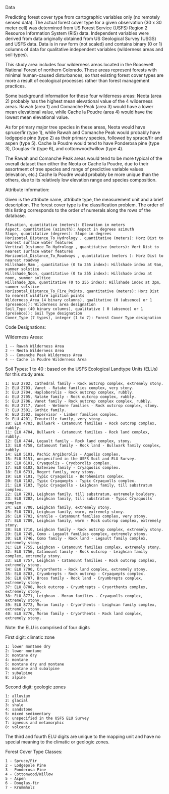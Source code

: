 Data

Predicting forest cover type from cartographic variables only
(no remotely sensed data). The actual forest cover type for
a given observation (30 x 30 meter cell) was determined from
US Forest Service (USFS) Region 2 Resource Information System
(RIS) data. Independent variables were derived from data
originally obtained from US Geological Survey (USGS) and
USFS data. Data is in raw form (not scaled) and contains
binary (0 or 1) columns of data for qualitative independent
variables (wilderness areas and soil types).

This study area includes four wilderness areas located in the
Roosevelt National Forest of northern Colorado. These areas
represent forests with minimal human-caused disturbances,
so that existing forest cover types are more a result of
ecological processes rather than forest management practices.

Some background information for these four wilderness areas:
Neota (area 2) probably has the highest mean elevational value of
the 4 wilderness areas. Rawah (area 1) and Comanche Peak (area 3)
would have a lower mean elevational value, while Cache la Poudre
(area 4) would have the lowest mean elevational value.

As for primary major tree species in these areas, Neota would have
spruce/fir (type 1), while Rawah and Comanche Peak would probably
have lodgepole pine (type 2) as their primary species, followed by
spruce/fir and aspen (type 5). Cache la Poudre would tend to have
Ponderosa pine (type 3), Douglas-fir (type 6), and
cottonwood/willow (type 4).

The Rawah and Comanche Peak areas would tend to be more typical of
the overall dataset than either the Neota or Cache la Poudre, due
to their assortment of tree species and range of predictive
variable values (elevation, etc.) Cache la Poudre would probably
be more unique than the others, due to its relatively low
elevation range and species composition.

Attribute information:

Given is the attribute name, attribute type, the measurement unit and
a brief description. The forest cover type is the classification
problem. The order of this listing corresponds to the order of
numerals along the rows of the database.

    Elevation, quantitative (meters): Elevation in meters
    Aspect, quantitative (azimuth): Aspect in degrees azimuth
    Slope, quantitative (degrees): Slope in degrees
    Horizontal_Distance_To_Hydrology , quantitative (meters): Horz Dist to nearest surface water features
    Vertical_Distance_To_Hydrology , quantitative (meters): Vert Dist to nearest surface water features
    Horizontal_Distance_To_Roadways , quantitative (meters ): Horz Dist to nearest roadway
    Hillshade_9am , quantitative (0 to 255 index): Hillshade index at 9am, summer solstice
    Hillshade_Noon, quantitative (0 to 255 index): Hillshade index at noon, summer soltice
    Hillshade_3pm, quantitative (0 to 255 index): Hillshade index at 3pm, summer solstice
    Horizontal_Distance_To_Fire_Points, quantitative (meters): Horz Dist to nearest wildfire ignition points
    Wilderness_Area (4 binary columns), qualitative (0 (absence) or 1 (presence)): Wilderness area designation
    Soil_Type (40 binary columns), qualitative ( 0 (absence) or 1 (presence)): Soil Type designation
    Cover_Type (7 types), integer (1 to 7): Forest Cover Type designation

Code Designations:

Wilderness Areas:

    1 -- Rawah Wilderness Area
    2 -- Neota Wilderness Area
    3 -- Comanche Peak Wilderness Area
    4 -- Cache la Poudre Wilderness Area

Soil Types: 1 to 40 : based on the USFS Ecological Landtype Units (ELUs) for this study area:

    1: ELU 2702, Cathedral family - Rock outcrop complex, extremely stony.
    2: ELU 2703, Vanet - Ratake families complex, very stony.
    3: ELU 2704, Haploborolis - Rock outcrop complex, rubbly.
    4: ELU 2705, Ratake family - Rock outcrop complex, rubbly.
    5: ELU 2706, Vanet family - Rock outcrop complex complex, rubbly.
    6: ELU 2717, Vanet - Wetmore families - Rock outcrop complex, stony.
    7: ELU 3501, Gothic family.
    8: ELU 3502, Supervisor - Limber families complex.
    9: ELU 4201, Troutville family, very stony.
    10: ELU 4703, Bullwark - Catamount families - Rock outcrop complex, rubbly.
    11: ELU 4704, Bullwark - Catamount families - Rock land complex, rubbly.
    12: ELU 4744, Legault family - Rock land complex, stony.
    13: ELU 4758, Catamount family - Rock land - Bullwark family complex, rubbly.
    14: ELU 5101, Pachic Argiborolis - Aquolis complex.
    15: ELU 5151, unspecified in the USFS Soil and ELU Survey.
    16: ELU 6101, Cryaquolis - Cryoborolis complex.
    17: ELU 6102, Gateview family - Cryaquolis complex.
    18: ELU 6731, Rogert family, very stony.
    19: ELU 7101, Typic Cryaquolis - Borohemists complex.
    20: ELU 7102, Typic Cryaquepts - Typic Cryaquolls complex.
    21: ELU 7103, Typic Cryaquolls - Leighcan family, till substratum complex.
    22: ELU 7201, Leighcan family, till substratum, extremely bouldery.
    23: ELU 7202, Leighcan family, till substratum - Typic Cryaquolls complex.
    24: ELU 7700, Leighcan family, extremely stony.
    25: ELU 7701, Leighcan family, warm, extremely stony.
    26: ELU 7702, Granile - Catamount families complex, very stony.
    27: ELU 7709, Leighcan family, warm - Rock outcrop complex, extremely stony.
    28: ELU 7710, Leighcan family - Rock outcrop complex, extremely stony.
    29: ELU 7745, Como - Legault families complex, extremely stony.
    30: ELU 7746, Como family - Rock land - Legault family complex, extremely stony.
    31: ELU 7755, Leighcan - Catamount families complex, extremely stony.
    32: ELU 7756, Catamount family - Rock outcrop - Leighcan family complex, extremely stony.
    33: ELU 7757, Leighcan - Catamount families - Rock outcrop complex, extremely stony.
    34: ELU 7790, Cryorthents - Rock land complex, extremely stony.
    35: ELU 8703, Cryumbrepts - Rock outcrop - Cryaquepts complex.
    36: ELU 8707, Bross family - Rock land - Cryumbrepts complex, extremely stony.
    37: ELU 8708, Rock outcrop - Cryumbrepts - Cryorthents complex, extremely stony.
    38: ELU 8771, Leighcan - Moran families - Cryaquolls complex, extremely stony.
    39: ELU 8772, Moran family - Cryorthents - Leighcan family complex, extremely stony.
    40: ELU 8776, Moran family - Cryorthents - Rock land complex, extremely stony.

Note: the ELU is comprised of four digits

First digit: climatic zone

    1: lower montane dry
    2: lower montane
    3: montane dry
    4: montane
    5: montane dry and montane
    6: montane and subalpine
    7: subalpine
    8: alpine

Second digit: geologic zones

    1: alluvium
    2: glacial
    3: shale
    4: sandstone
    5: mixed sedimentary
    6: unspecified in the USFS ELU Survey
    7: igneous and metamorphic
    8: volcanic

The third and fourth ELU digits are unique to the mapping unit
and have no special meaning to the climatic or geologic zones.

Forest Cover Type Classes:

    1 - Spruce/Fir
    2 - Lodgepole Pine
    3 - Ponderosa Pine
    4 - Cottonwood/Willow
    5 - Aspen
    6 - Douglas-fir
    7 - Krummholz
